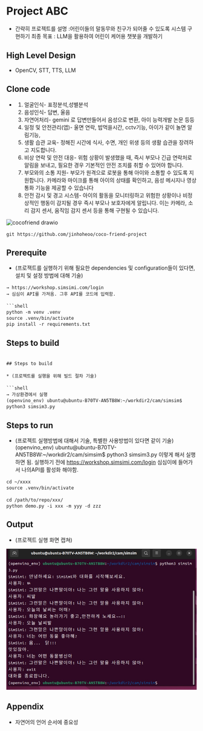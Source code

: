 
# Project ABC

* 간략히 프로젝트를 설명 :어린이들의 말동무와 친구가 되어줄 수 있도록 시스템 구현하기
   최종 목표 : LLM을 활용하여 어린이 케어용 챗봇을 개발하기

## High Level Design

* OpenCV, STT, TTS, LLM

## Clone code

* 1) 얼굴인식- 표정분석,성별분석 
  2) 음성인식- 답변, 울음
  3) 자연어처리- gemini 로 답변만들어서 음성으로 변환, 아이 능력개발 논문 등등
  4) 일정 및 안전관리(앱)- 울면 연락, 밥먹을시간, cctv기능, 아이가 같이 놀면 알림기능,
  5) 생활 습관 교육- 정해진 시간에 식사, 수면, 개인 위생 등의 생활 습관을 장려하고 지도합니다. 
  6) 비상 연락 및 안전 대응- 위험 상황이 발생했을 때, 즉시 부모나 긴급 연락처로 알림을 보내고, 필요한 경우 기본적인 안전 조치를 취할 수 있어야 합니다.
  7) 부모와의 소통 지원- 부모가 원격으로 로봇을 통해 아이와 소통할 수 있도록 지원합니다. 카메라와 마이크를 통해 아이의 상태를 확인하고, 음성 메시지나 영상 통화 기능을 제공할 수 있습니다
  8) 안전 감시 및 경고 시스템- 아이의 활동을 모니터링하고 위험한 상황이나 비정상적인 행동이 감지될 경우 즉시 부모나 보호자에게 알립니다. 이는 카메라, 소리 감지 센서, 움직임 감지 센서 등을 통해 구현될 수 있습니다.

![cocofriend drawio](https://github.com/kgkorchamhrd/intel-02/assets/77429760/5c3e8aeb-cb80-43e0-a9ab-6847dd97bec2)


```shell
git https://github.com/jinhoheoo/coco-friend-project
```

## Prerequite

* (프로잭트를 실행하기 위해 필요한 dependencies 및 configuration들이 있다면, 설치 및 설정 방법에 대해 기술)

```shell
→ https://workshop.simsimi.com/login
→ 심심이 API를 가져옴. 그후 API를 코드에 입력함. 

```shell
python -m venv .venv
source .venv/bin/activate
pip install -r requirements.txt
```

## Steps to build

```

## Steps to build

* (프로젝트를 실행을 위해 빌드 절차 기술)

```shell
→ 가상환경에서 실행 
(openvino_env) ubuntu@ubuntu-B70TV-AN5TB8W:~/workdir2/cam/simsim$ python3 simsim3.py

```

## Steps to run

* (프로젝트 실행방법에 대해서 기술, 특별한 사용방법이 있다면 같이 기술)
(openvino_env) ubuntu@ubuntu-B70TV-AN5TB8W:~/workdir2/cam/simsim$ python3 simsim3.py
이렇게 해서 실행하면 됨. 
실행하기 전에 https://workshop.simsimi.com/login 심심이에 들어가서 나의API를 활성화 해야함.  

```shell
cd ~/xxxx
source .venv/bin/activate

cd /path/to/repo/xxx/
python demo.py -i xxx -m yyy -d zzz
```

## Output

* (프로젝트 실행 화면 캡쳐)

![./result.jpg](./ex.png)

## Appendix

* 자연어의 언어 순서에 중요성 
